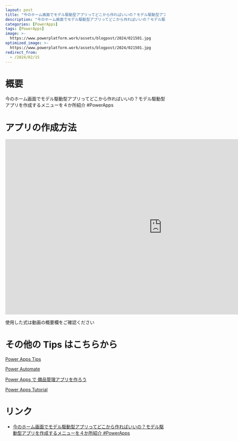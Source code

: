 ```yaml
---
layout: post
title: "今のホーム画面でモデル駆動型アプリってどこから作ればいいの？モデル駆動型アプリを作成するメニューを４か所紹介 #PowerApps"
description: "今のホーム画面でモデル駆動型アプリってどこから作ればいいの？モデル駆動型アプリを作成するメニューを４か所紹介 #PowerAppsを動画で分かりやすく解説"
categories: [PowerApps]
tags: [PowerApps]
image: >-
  https://www.powerplatform.work/assets/blogpost/2024/021501.jpg
optimized_image: >-
  https://www.powerplatform.work/assets/blogpost/2024/021501.jpg
redirect_from:
  - /2024/02/15
---
```



#  概要

今のホーム画面でモデル駆動型アプリってどこから作ればいいの？モデル駆動型アプリを作成するメニューを４か所紹介 #PowerApps


# アプリの作成方法

<iframe width="983" height="553" src="https://www.youtube.com/embed/5qbgZN0OiAE" title="YouTube video player" frameborder="0" allow="accelerometer; autoplay; clipboard-write; encrypted-media; gyroscope; picture-in-picture" allowfullscreen></iframe>


使用した式は動画の概要欄をご確認ください


# その他の Tips はこちらから

[Power Apps Tips](https://www.youtube.com/watch?v=VrAQf3JQ7yM&list=PLVhFi1fb3DqakSLVMn22DDcySXh9jtzi- )


[Power Automate](https://www.youtube.com/watch?v=-YnJYT0ASEM&list=PLVhFi1fb3Dqbzic6GieqnLFgD3aTj-eHA)


[Power Apps で 備品管理アプリを作ろう](https://www.youtube.com/playlist?list=PLVhFi1fb3DqZM3HKb8Hea6XEL96990Fyn)


[Power Apps Tutorial](https://www.youtube.com/playlist?list=PLVhFi1fb3DqalxpL974VvAJvV4iWoSbe_)


# リンク


- [今のホーム画面でモデル駆動型アプリってどこから作ればいいの？モデル駆動型アプリを作成するメニューを４か所紹介 #PowerApps](https://www.youtube.com/watch?v=5qbgZN0OiAE)

